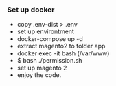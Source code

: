 ### Set up docker
- copy .env-dist > .env
- set up environtment 
- docker-compose up -d
- extract magento2 to folder app
- docker exec -it <container-name-app> bash (/var/www)
- $ bash ./permission.sh
- set up magento 2
- enjoy the code.
